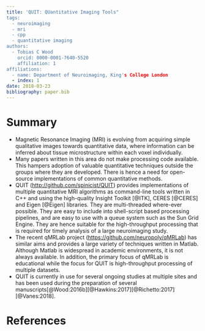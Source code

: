 ```yaml
---
title: 'QUIT: QUantitative Imaging Tools"
tags:
  - neuroimaging
  - mri
  - cpp
  - quantitative imaging
authors:
  - Tobias C Wood
    orcid: 0000-0001-7640-5520
    affiliation: 1
affiliations:
  - name: Department of Neuroimaging, King's College London
  - index: 1
date: 2018-03-23
bibliography: paper.bib
---
```


# Summary

- Magnetic Resonance Imaging (MRI) is evolving from acquiring simple qualitative images towards quantitative data, where information can be inferred about tissue microstructure within each voxel individually.
- Many papers written in this area do not make processing code available. This hampers adoption of valuable quantitative techniques outside the groups where they are developed. There is hence a need for open-source implementations of common quantitative methods.
- QUIT (http://github.com/spinicist/QUIT) provides implementations of multiple quantitative MRI algorithms as command-line tools written in C++ and using the high-quality Insight Toolkit [@ITK], CERES [@CERES] and Eigen [@Eigen] libraries. They are multi-threaded where-ever possible. They are easy to include into shell-script based processing pipelines, and are easy to use with a queue system such as the Sun Grid Engine. They are hence suitable for the high-throughput processing that is required for timely analysis of a large neuroimaging study.
- The recent qMRLab project (https://github.com/neuropoly/qMRLab) has similar aims and provides a large variety of techniques written in Matlab. Although Matlab is widespread in academic environments, it is not always available. In addition, the primary focus of qMRLab is educational while the focus for QUIT is high-throughput processing of multiple datasets.
- QUIT is currently in use for several ongoing studies at multiple sites and has been used during the preparation of several manuscripts[@Wood:2016b][@Hawkins:2017][@Richetto:2017][@Vanes:2018].

# References

